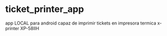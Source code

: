 # ticket_printer_app
app LOCAL para android capaz de imprimir tickets en impresora termica x-printer XP-58IIH
